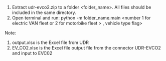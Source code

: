 1. Extract udr-evco2.zip to a folder <folder_name>. All files should be included in the same directory.
2. Open terminal and run: python -m folder_name.main <path  UDR output excel file> <path cp excel file> <number 1 for electric VAN fleet or 2 for motorbike fleet > , vehicle type flag>

Note:
1) output.xlsx is the Excel file from UDR
2) EV_CO2.xlsx is the Excel file output file from the connector UDR-EVCO2 and input to EVC02

